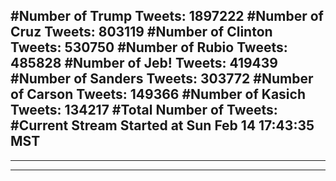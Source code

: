 #Number of Trump Tweets: 1897222
#Number of Cruz Tweets: 803119
#Number of Clinton Tweets: 530750
#Number of Rubio Tweets: 485828
#Number of Jeb! Tweets: 419439
#Number of Sanders Tweets: 303772
#Number of Carson Tweets: 149366
#Number of Kasich Tweets: 134217
#Total Number of Tweets:  
#Current Stream Started at Sun Feb 14 17:43:35 MST
---
---
---
